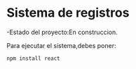 <h1>Sistema de registros</h1>

-Estado del proyecto:En construccion.

Para ejecutar el sistema,debes poner:

```npm install react```
